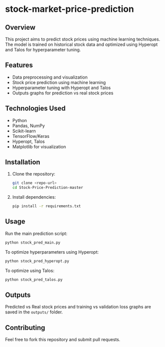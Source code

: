 # stock-market-price-prediction

## Overview
This project aims to predict stock prices using machine learning techniques. The model is trained on historical stock data and optimized using Hyperopt and Talos for hyperparameter tuning.

## Features
- Data preprocessing and visualization
- Stock price prediction using machine learning
- Hyperparameter tuning with Hyperopt and Talos
- Outputs graphs for prediction vs real stock prices

## Technologies Used
- Python
- Pandas, NumPy
- Scikit-learn
- TensorFlow/Keras
- Hyperopt, Talos
- Matplotlib for visualization

## Installation
1. Clone the repository:
   ```bash
   git clone <repo-url>
   cd Stock-Price-Prediction-master
   ```
2. Install dependencies:
   ```bash
   pip install -r requirements.txt
   ```

## Usage
Run the main prediction script:
```bash
python stock_pred_main.py
```
To optimize hyperparameters using Hyperopt:
```bash
python stock_pred_hyperopt.py
```
To optimize using Talos:
```bash
python stock_pred_talos.py
```

## Outputs
Predicted vs Real stock prices and training vs validation loss graphs are saved in the `outputs/` folder.

## Contributing
Feel free to fork this repository and submit pull requests.
